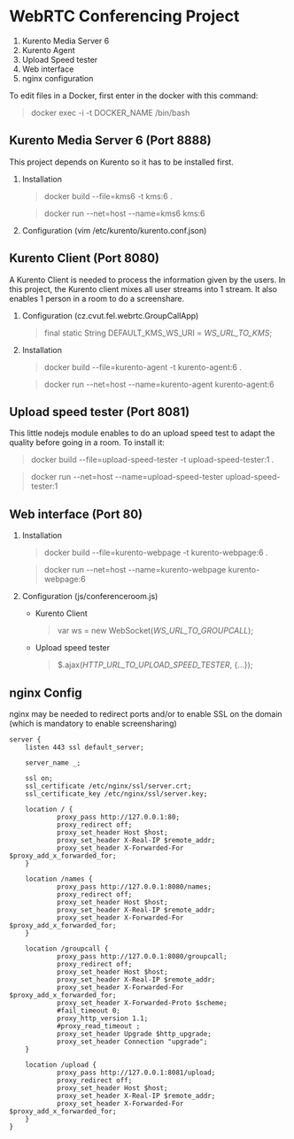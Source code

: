 WebRTC Conferencing Project
=========================

 1. Kurento Media Server 6
 2. Kurento Agent
 3. Upload Speed tester
 4. Web interface
 5. nginx configuration



To edit files in a Docker, first enter in the docker with this command:
> docker exec -i -t DOCKER_NAME /bin/bash



Kurento Media Server 6 (Port 8888)
------------------------------------------

This project depends on Kurento so it has to be installed first.

 1. Installation

	> docker build --file=kms6 -t kms:6 . 
	
	> docker run --net=host --name=kms6 kms:6

 2. Configuration (vim /etc/kurento/kurento.conf.json)



Kurento Client (Port 8080)
--------------------------------
A Kurento Client is needed to process the information given by the users. In this project, the Kurento client mixes all user streams into 1 stream. It also enables 1 person in a room to do a screenshare.

1. Configuration (cz.cvut.fel.webrtc.GroupCallApp)

	> final static String DEFAULT_KMS_WS_URI = *WS_URL_TO_KMS*;

2. Installation

	> docker build --file=kurento-agent -t kurento-agent:6 . 

	> docker run --net=host --name=kurento-agent kurento-agent:6



Upload speed tester (Port 8081)
--------------------------------------
This little nodejs module enables to do an upload speed test to adapt the quality before going in a room. To install it:

> docker build --file=upload-speed-tester -t upload-speed-tester:1 . 

> docker run --net=host --name=upload-speed-tester upload-speed-tester:1


Web interface (Port 80)
----------------------------

1. Installation

	> docker build --file=kurento-webpage -t kurento-webpage:6 . 
	
	> docker run --net=host --name=kurento-webpage kurento-webpage:6

2. Configuration (js/conferenceroom.js)
	
	* Kurento Client

		> var ws = new WebSocket(*WS_URL_TO_GROUPCALL*);

	* Upload speed tester

		> $.ajax(*HTTP_URL_TO_UPLOAD_SPEED_TESTER*, {...});



nginx Config
---------------
nginx may be needed to redirect ports and/or to enable SSL on the domain (which is mandatory to enable screensharing)

    server {
        listen 443 ssl default_server;

        server_name _;

        ssl on;
        ssl_certificate /etc/nginx/ssl/server.crt;
        ssl_certificate_key /etc/nginx/ssl/server.key;

        location / {
                proxy_pass http://127.0.0.1:80;
                proxy_redirect off;
                proxy_set_header Host $host;
                proxy_set_header X-Real-IP $remote_addr;
                proxy_set_header X-Forwarded-For $proxy_add_x_forwarded_for;
        }
        
        location /names {
                proxy_pass http://127.0.0.1:8080/names;
                proxy_redirect off;
                proxy_set_header Host $host;
                proxy_set_header X-Real-IP $remote_addr;
                proxy_set_header X-Forwarded-For $proxy_add_x_forwarded_for;
        }

        location /groupcall {
                proxy_pass http://127.0.0.1:8080/groupcall;
                proxy_redirect off;
                proxy_set_header Host $host;
                proxy_set_header X-Real-IP $remote_addr;
                proxy_set_header X-Forwarded-For $proxy_add_x_forwarded_for;
                proxy_set_header X-Forwarded-Proto $scheme;
                #fail_timeout 0;
                proxy_http_version 1.1;
                #proxy_read_timeout ;
                proxy_set_header Upgrade $http_upgrade;
                proxy_set_header Connection "upgrade";
        }

        location /upload {
                proxy_pass http://127.0.0.1:8081/upload;
                proxy_redirect off;
                proxy_set_header Host $host;
                proxy_set_header X-Real-IP $remote_addr;
                proxy_set_header X-Forwarded-For $proxy_add_x_forwarded_for;
        }
	}
